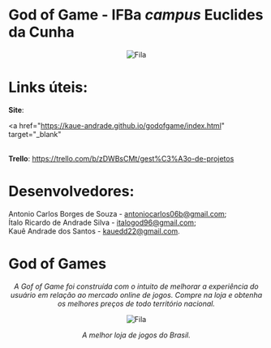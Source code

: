 # God of Game - IFBa _campus_ Euclides da Cunha

<p align="center">
  <img src="https://i.imgur.com/imE1Myd.png" alt="Fila">
</p>

# Links úteis: 

**Site**: <p><a href="https://kaue-andrade.github.io/godofgame/index.html" target="_blank"</p></br>
**Trello**: https://trello.com/b/zDWBsCMt/gest%C3%A3o-de-projetos

# Desenvolvedores: 

Antonio Carlos Borges de Souza - antoniocarlos06b@gmail.com; </br>
Ítalo Ricardo de Andrade Silva - italogod96@gmail.com; </br>
Kauê Andrade dos Santos - kauedd22@gmail.com.

# God of Games

<p align="center"><em> A Gof of Game foi construída com o intuito de melhorar a experiência do usuário em relação ao mercado online de jogos. Compre na loja e obtenha os melhores preços de todo território nacional.</em></p>

<p align="center">
  <img src="http://1.bp.blogspot.com/-mk5B-eAgDXU/UYAndqPxTEI/AAAAAAAADk0/oEaBwUINhHI/s640/l6Xgvsw+-+Imgur.gif" alt="Fila">
</p>

<p align="center"><em> A melhor loja de jogos do Brasil.</em></p>
